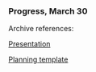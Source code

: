 ### Progress, March 30

Archive references:


[Presentation](https://docs.google.com/presentation/d/1b1j_dsKHWcvP_RgOIrbg6Jd_2RyL8fj7aL1n___JnHQ/edit#slide=id.gca2c0c9397_0_118)

[Planning template](https://docs.google.com/document/d/1AFGZlsz6RG8YYydU7piX78VeFrMMCwE7Vwuw_qDNrd4/edit#)
